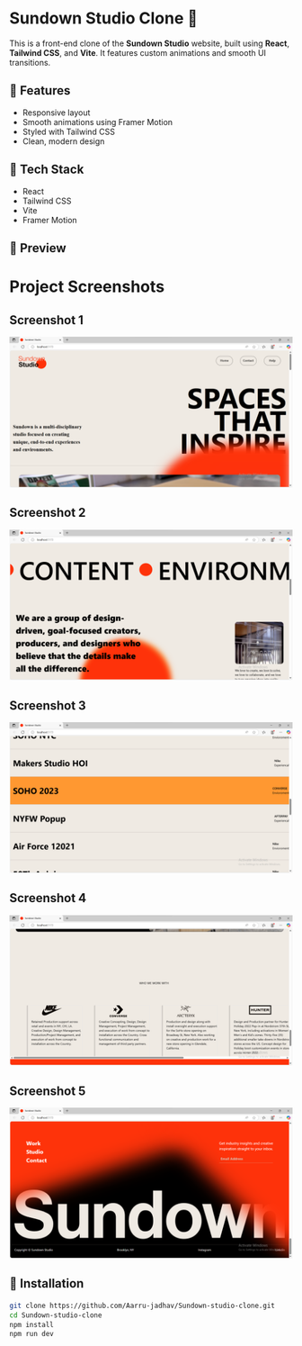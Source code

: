 # Sundown Studio Clone 🌇

This is a front-end clone of the **Sundown Studio** website, built using **React**, **Tailwind CSS**, and **Vite**. It features custom animations and smooth UI transitions.

## 🚀 Features

- Responsive layout
- Smooth animations using Framer Motion
- Styled with Tailwind CSS
- Clean, modern design

## 🔧 Tech Stack

- React
- Tailwind CSS
- Vite
- Framer Motion

## 📸 Preview
# Project Screenshots

## Screenshot 1
![Screenshot 1](src/assets/Screenshot1.png)

## Screenshot 2
![Screenshot 2](src/assets/Screenshot2.png)

## Screenshot 3
![Screenshot 3](src/assets/Screenshot3.png)

## Screenshot 4
![Screenshot 4](src/assets/Screenshot4.png)

## Screenshot 5
![Screenshot 5](src/assets/Screenshot5.png)




## 📂 Installation

```bash
git clone https://github.com/Aarru-jadhav/Sundown-studio-clone.git
cd Sundown-studio-clone
npm install
npm run dev
